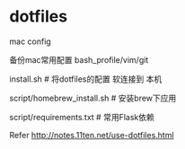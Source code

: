 # dotfiles
mac config 

备份mac常用配置 bash_profile/vim/git

install.sh # 将dotfiles的配置 软连接到 本机

script/homebrew_install.sh # 安装brew下应用

script/requirements.txt # 常用Flask依赖

Refer
http://notes.11ten.net/use-dotfiles.html
